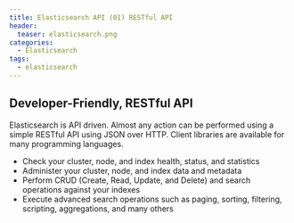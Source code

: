 ```yaml
---
title: Elasticsearch API (01) RESTful API
header:
  teaser: elasticsearch.png
categories:
  - Elasticsearch
tags:
  - elasticsearch
---
```


## Developer-Friendly, RESTful API

Elasticsearch is API driven. Almost any action can be performed using a simple RESTful API using JSON over HTTP. Client libraries are available for many programming languages.

* Check your cluster, node, and index health, status, and statistics
* Administer your cluster, node, and index data and metadata
* Perform CRUD (Create, Read, Update, and Delete) and search operations against your indexes
* Execute advanced search operations such as paging, sorting, filtering, scripting, aggregations, and many others
